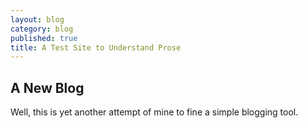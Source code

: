 ```yaml
---
layout: blog
category: blog
published: true
title: A Test Site to Understand Prose
---
```

## A New Blog

Well, this is yet another attempt of mine to fine a simple blogging tool.
